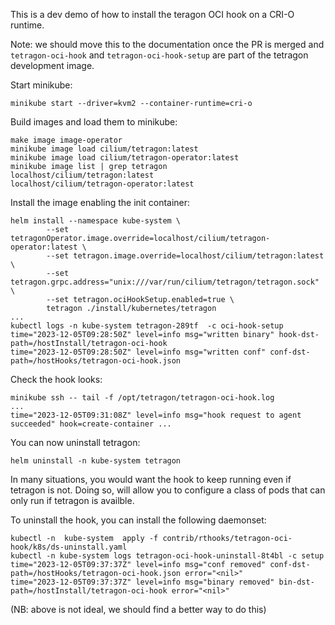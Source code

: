 This is a dev demo of how to install the teragon OCI hook on a CRI-O runtime.

Note: we should move this to the documentation once the PR is merged and `tetragon-oci-hook` and
`tetragon-oci-hook-setup` are part of the tetragon development image.


Start minikube:

```shell-session
minikube start --driver=kvm2 --container-runtime=cri-o
```

Build images and load them to minikube:

```shell-session
make image image-operator
minikube image load cilium/tetragon:latest
minikube image load cilium/tetragon-operator:latest
minikube image list | grep tetragon
localhost/cilium/tetragon:latest
localhost/cilium/tetragon-operator:latest
```

Install the image enabling the init container:

```
helm install --namespace kube-system \
        --set tetragonOperator.image.override=localhost/cilium/tetragon-operator:latest \
        --set tetragon.image.override=localhost/cilium/tetragon:latest  \
        --set tetragon.grpc.address="unix:///var/run/cilium/tetragon/tetragon.sock" \
        --set tetragon.ociHookSetup.enabled=true \
        tetragon ./install/kubernetes/tetragon
...
kubectl logs -n kube-system tetragon-289tf  -c oci-hook-setup
time="2023-12-05T09:28:50Z" level=info msg="written binary" hook-dst-path=/hostInstall/tetragon-oci-hook
time="2023-12-05T09:28:50Z" level=info msg="written conf" conf-dst-path=/hostHooks/tetragon-oci-hook.json
```

Check the hook looks:
```
minikube ssh -- tail -f /opt/tetragon/tetragon-oci-hook.log 
...
time="2023-12-05T09:31:08Z" level=info msg="hook request to agent succeeded" hook=create-container ...
```

You can now uninstall tetragon:
```
helm uninstall -n kube-system tetragon
```

In many situations, you would want the hook to keep running even if tetragon is
not. Doing so, will allow you to configure a class of pods that can only run if tetragon is availble.


To uninstall the hook, you can install the following daemonset:
```
kubectl -n  kube-system  apply -f contrib/rthooks/tetragon-oci-hook/k8s/ds-uninstall.yaml
kubectl -n kube-system logs tetragon-oci-hook-uninstall-8t4bl -c setup
time="2023-12-05T09:37:37Z" level=info msg="conf removed" conf-dst-path=/hostHooks/tetragon-oci-hook.json error="<nil>"
time="2023-12-05T09:37:37Z" level=info msg="binary removed" bin-dst-path=/hostInstall/tetragon-oci-hook error="<nil>"
```

(NB: above is not ideal, we should find a better way to do this)
